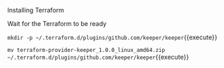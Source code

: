 Installing Terraform

Wait for the Terraform to be ready

`mkdir -p ~/.terraform.d/plugins/github.com/keeper/keeper`{{execute}}

`mv terraform-provider-keeper_1.0.0_linux_amd64.zip ~/.terraform.d/plugins/github.com/keeper/keeper`{{execute}}
